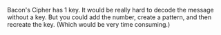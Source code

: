Bacon's Cipher has 1 key. It would be really hard to decode the message without a key.
But you could add the number, create a pattern, and then recreate the key. (Which would be very time consuming.)

